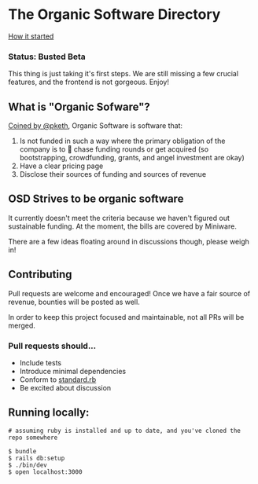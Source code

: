 # The Organic Software Directory

[How it started](https://posts.cv/taras/7ucKVJsa11hDeMxGjqn7)

### Status: Busted Beta

This thing is just taking it's first steps. We are still missing a few crucial features, and the frontend is not gorgeous. Enjoy!

## What is "Organic Sofware"?

[Coined by @pketh](https://pketh.org/organic-software.html), Organic Software is software that:
1. Is not funded in such a way where the primary obligation of the company is to 🎡 chase funding rounds or get acquired (so bootstrapping, crowdfunding, grants, and angel investment are okay)
2. Have a clear pricing page
3. Disclose their sources of funding and sources of revenue

## OSD Strives to be organic software

It currently doesn't meet the criteria because we haven't figured out sustainable funding. At the moment, the bills are covered by Miniware.

There are a few ideas floating around in discussions though, please weigh in!

## Contributing

Pull requests are welcome and encouraged! Once we have a fair source of revenue, bounties will be posted as well.

In order to keep this project focused and maintainable, not all PRs will be merged.

### Pull requests should...

- Include tests
- Introduce minimal dependencies
- Conform to [standard.rb](https://github.com/standardrb/standard-rails)
- Be excited about discussion

## Running locally:
```
# assuming ruby is installed and up to date, and you've cloned the repo somewhere

$ bundle
$ rails db:setup
$ ./bin/dev
$ open localhost:3000
```

```